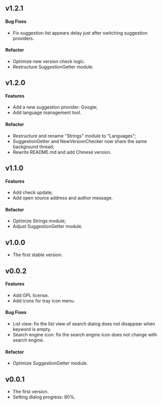 ## v1.2.1
#### Bug Fixes
- Fix suggestion list appears delay just after switching suggestion providers.

#### Refactor
- Optimize new version check logic.
- Restructure SuggestionGetter module. 

## v1.2.0
#### Features
- Add a new suggestion provider: Google;
- Add language management tool.
#### Refactor
- Restructure and rename "Strings" module to "Languages";
- SuggestionGetter and NewVersionChecker now share the same background thread;
- Rewrite README.md and add Chinese version.

## v1.1.0
#### Features
- Add check update;
- Add open source address and author message.
#### Refactor
- Optimize Strings module;
- Adjust SuggestionGetter module.

## v1.0.0
- The first stable version.

## v0.0.2
#### Features
- Add GPL license.
- Add icons for tray icon menu.
#### Bug Fixes
- List view: fix the list view of search dialog does not disappear when keyword is empty.
- Search engine icon: fix the search engine icon does not change with search engine.
#### Refactor
- Optimize SuggestionGetter module.

## v0.0.1
- The first version.
- Setting dialog progress: 80%.